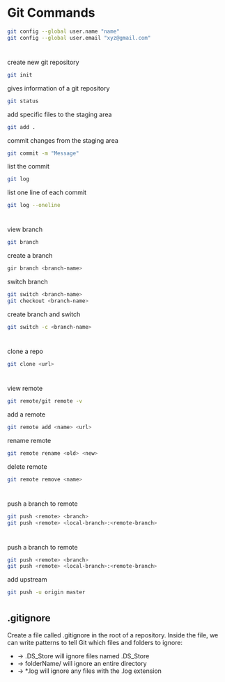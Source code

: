 # Git Commands

```bash
git config --global user.name "name"
git config --global user.email "xyz@gmail.com"
```
#

create new git repository
```bash
git init   
```
gives information of a git repository
```bash
git status  
```
 add specific files to the staging area
```bash
git add . 
```
 commit changes from the staging area
```bash
git commit -m "Message"  
```

 list the commit
```bash
git log 
```
 list one line of each commit
```bash
git log --oneline  
```

                          
               






                      
         
         
       

#
view branch
```bash
git branch 
```
create a branch
```bash
gir branch <branch-name> 
```
switch branch
```bash
git switch <branch-name>
git checkout <branch-name>
```
create branch and switch 
```bash
git switch -c <branch-name>
```
#




clone a repo
```bash
git clone <url>
```
#
          
     
     
          
view remote    
```bash
git remote/git remote -v
```
add a remote
```bash
git remote add <name> <url> 
```
rename remote
```bash
git remote rename <old> <new>
```
delete remote
```bash
git remote remove <name>
```
#


push a branch to remote
```bash
git push <remote> <branch>        
git push <remote> <local-branch>:<remote-branch>
```
#



push a branch to remote
```bash
git push <remote> <branch>       
git push <remote> <local-branch>:<remote-branch>
```
add upstream
```bash
git push -u origin master
```
#


## .gitignore
Create a file called .gitignore in the root of a repository. Inside the file, we can write patterns to tell Git which files and folders to ignore:
- -> .DS_Store will ignore files named .DS_Store
- -> folderName/ will ignore an entire directory
- -> *.log will ignore any files with the .log extension

